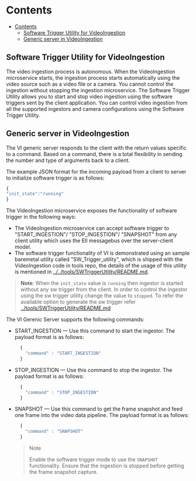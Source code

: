 # Contents

- [Contents](#contents)
  - [Software Trigger Utility for VideoIngestion](#software-trigger-utility-for-videoingestion)
  - [Generic server in VideoIngestion](#generic-server-in-videoingestion)

## Software Trigger Utility for VideoIngestion

The video ingestion process is autonomous. When the VideoIngestion microservice starts, the ingestion process starts automatically using the video source such as a video file or a camera. You cannot control the ingestion without stopping the ingestion microservice. The Software Trigger Utility allows you to start and stop video ingestion using the software triggers sent by the client application. You can control video ingestion from all the supported ingestors and camera configurations using the Software Trigger Utility.

## Generic server in VideoIngestion

The VI generic server responds to the client with the return values specific to a command. Based on a command, there is a total flexibility in sending the number and type of arguments back to a client.

The example JSON format for the incoming payload from a client to server to initialize software trigger is as follows:

  ```javascript
  {
  "init_state":"running"
  }
  ```

The VideoIngestion microservice exposes the functionality of software trigger in the following ways:

- The VideoIngestion microservice can accept software trigger to "START_INGESTION"/ "STOP_INGESTION"/ "SNAPSHOT" from any client utility which uses the EII messagebus over the server-client model.
- The software trigger functionality of VI is demonstrated using an sample baremetal utility called "SW_Trigger_utility", which is shipped with the VideoIngestion code in tools repo, the details of the usage of this utility is mentioned in [../../tools/SWTriggerUtility/README.md](https://github.com/open-edge-insights/eii-tools/blob/master/SWTriggerUtility/README.md).

>**Note**: When the `init_state` value is `running` then ingestor is started without any sw trigger from the client. In order to control the ingestor using the sw trigger utility change the value to `stopped`. To refer the available option to generate the sw trigger refer [../tools/SWTriggerUtility/README.md](https://github.com/open-edge-insights/eii-tools/blob/master/SWTriggerUtility/README.md)

The VI Gerenic Server supports the following commands:

- START_INGESTION — Use this command to start the ingestor. The payload format is as follows:

    ```javascript
      {
        "command" : "START_INGESTION"
      }
    ```

- STOP_INGESTION — Use this command to stop the ingestor. The payload format is as follows:

    ```javascript
      {
        "command" : "STOP_INGESTION"
      }
    ```

- SNAPSHOT — Use this command to get the frame snapshot and feed one frame into the video data pipeline. The payload format is as follows:

    ```javascript
      {
        "command" : "SNAPSHOT"
      }
    ```

  >Note
  >
  > Enable the software trigger mode to use the `SNAPSHOT` functionality. Ensure that the ingestion is stopped before getting the frame snapshot capture.
